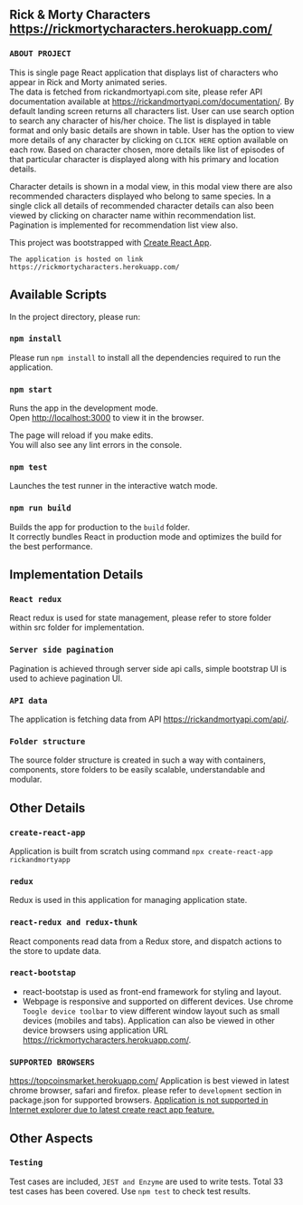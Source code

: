 ## Rick & Morty Characters https://rickmortycharacters.herokuapp.com/

### `ABOUT PROJECT`
This is single page React application that displays list of characters who appear in Rick and Morty animated series. <br/> The data is fetched from rickandmortyapi.com site, please refer API documentation available at https://rickandmortyapi.com/documentation/.
By default landing screen returns all characters list. User can use search option to search any character of his/her choice. The list is displayed in table format and only basic details are shown in table. User has the option to view more details of any character by clicking on `CLICK HERE` option available on each row. Based on character chosen, more details like list of episodes of that particular character is displayed along with his primary and location details.

Character details is shown in a modal view, in this modal view there are also recommended characters displayed who belong to same species. In a single click all details of recommended character details can also been viewed by clicking on character name within recommendation list. Pagination is implemented for recommendation list view also.

This project was bootstrapped with [Create React App](https://github.com/facebook/create-react-app).

`The application is hosted on link https://rickmortycharacters.herokuapp.com/`

## Available Scripts

In the project directory, please run:

### `npm install`

Please run `npm install` to install all the dependencies required to run the application.

### `npm start`

Runs the app in the development mode.<br />
Open [http://localhost:3000](http://localhost:3000) to view it in the browser.

The page will reload if you make edits.<br />
You will also see any lint errors in the console.

### `npm test`
Launches the test runner in the interactive watch mode.

### `npm run build`

Builds the app for production to the `build` folder.<br />
It correctly bundles React in production mode and optimizes the build for the best performance.

## Implementation Details
### `React redux`
React redux is used for state management, please refer to store folder within src folder for implementation.

### `Server side pagination`
Pagination is achieved through server side api calls, simple bootstrap UI is used to achieve pagination UI.  

### `API data`
The application is fetching data from API https://rickandmortyapi.com/api/. 

### `Folder structure`
The source folder structure is created in such a way with containers, components, store folders to be easily scalable, understandable and modular.

## Other Details

### `create-react-app`
Application is built from scratch using command `npx create-react-app rickandmortyapp`

### `redux`
Redux is used in this application for managing application state.

### `react-redux and redux-thunk`
React components read data from a Redux store, and dispatch actions to the store to update data.

### `react-bootstap`
- react-bootstap is used as front-end framework for styling and layout.
- Webpage is responsive and supported on different devices. Use chrome `Toogle device toolbar` to view different window layout such as small devices (mobiles and tabs). Application can also be viewed in other device browsers using application URL https://rickmortycharacters.herokuapp.com/.

### `SUPPORTED BROWSERS`
https://topcoinsmarket.herokuapp.com/
Application is best viewed in latest chrome browser, safari and firefox. please refer to `development` section in package.json for supported browsers. <u>Application is not supported in Internet explorer due to latest create react app feature.</u>

## Other Aspects 

### `Testing`
Test cases are included, `JEST and Enzyme` are used to write tests. Total 33 test cases has been covered. Use `npm test` to check test results.


